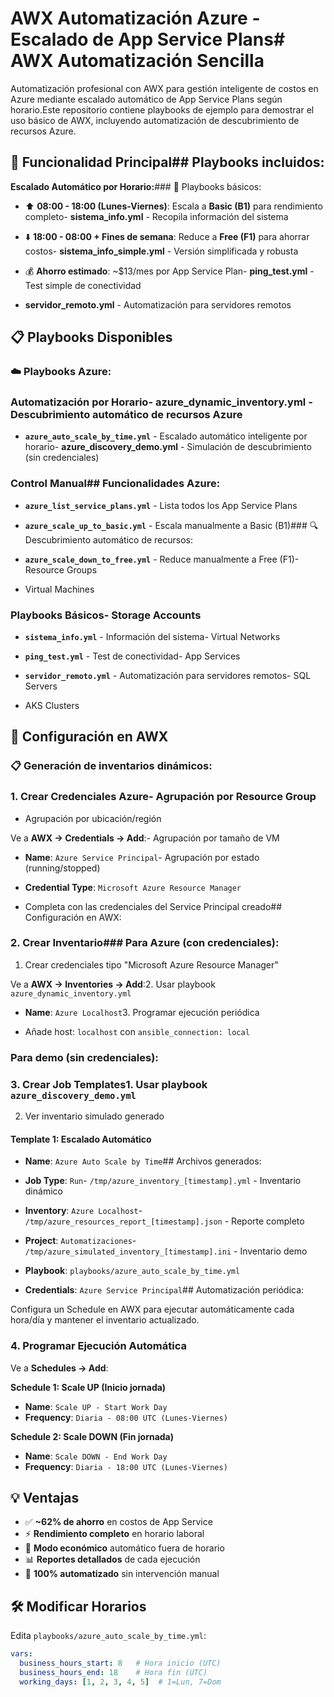 # AWX Automatización Azure - Escalado de App Service Plans# AWX Automatización Sencilla



Automatización profesional con AWX para gestión inteligente de costos en Azure mediante escalado automático de App Service Plans según horario.Este repositorio contiene playbooks de ejemplo para demostrar el uso básico de AWX, incluyendo automatización de descubrimiento de recursos Azure.



## 🎯 Funcionalidad Principal## Playbooks incluidos:



**Escalado Automático por Horario:**### 🔧 Playbooks básicos:

- ⬆️ **08:00 - 18:00 (Lunes-Viernes)**: Escala a **Basic (B1)** para rendimiento completo- **sistema_info.yml** - Recopila información del sistema

- ⬇️ **18:00 - 08:00 + Fines de semana**: Reduce a **Free (F1)** para ahorrar costos- **sistema_info_simple.yml** - Versión simplificada y robusta

- 💰 **Ahorro estimado**: ~$13/mes por App Service Plan- **ping_test.yml** - Test simple de conectividad

- **servidor_remoto.yml** - Automatización para servidores remotos

## 📋 Playbooks Disponibles

### ☁️ Playbooks Azure:

### Automatización por Horario- **azure_dynamic_inventory.yml** - Descubrimiento automático de recursos Azure

- **`azure_auto_scale_by_time.yml`** - Escalado automático inteligente por horario- **azure_discovery_demo.yml** - Simulación de descubrimiento (sin credenciales)



### Control Manual## Funcionalidades Azure:

- **`azure_list_service_plans.yml`** - Lista todos los App Service Plans

- **`azure_scale_up_to_basic.yml`** - Escala manualmente a Basic (B1)### 🔍 Descubrimiento automático de recursos:

- **`azure_scale_down_to_free.yml`** - Reduce manualmente a Free (F1)- Resource Groups

- Virtual Machines

### Playbooks Básicos- Storage Accounts

- **`sistema_info.yml`** - Información del sistema- Virtual Networks

- **`ping_test.yml`** - Test de conectividad- App Services

- **`servidor_remoto.yml`** - Automatización para servidores remotos- SQL Servers

- AKS Clusters

## 🔐 Configuración en AWX

### 📋 Generación de inventarios dinámicos:

### 1. Crear Credenciales Azure- Agrupación por Resource Group

- Agrupación por ubicación/región

Ve a **AWX → Credentials → Add**:- Agrupación por tamaño de VM

- **Name**: `Azure Service Principal`- Agrupación por estado (running/stopped)

- **Credential Type**: `Microsoft Azure Resource Manager`

- Completa con las credenciales del Service Principal creado## Configuración en AWX:



### 2. Crear Inventario### Para Azure (con credenciales):

1. Crear credenciales tipo "Microsoft Azure Resource Manager"

Ve a **AWX → Inventories → Add**:2. Usar playbook `azure_dynamic_inventory.yml`

- **Name**: `Azure Localhost`3. Programar ejecución periódica

- Añade host: `localhost` con `ansible_connection: local`

### Para demo (sin credenciales):

### 3. Crear Job Templates1. Usar playbook `azure_discovery_demo.yml`

2. Ver inventario simulado generado

#### Template 1: Escalado Automático

- **Name**: `Azure Auto Scale by Time`## Archivos generados:

- **Job Type**: `Run`- `/tmp/azure_inventory_[timestamp].yml` - Inventario dinámico

- **Inventory**: `Azure Localhost`- `/tmp/azure_resources_report_[timestamp].json` - Reporte completo

- **Project**: `Automatizaciones`- `/tmp/azure_simulated_inventory_[timestamp].ini` - Inventario demo

- **Playbook**: `playbooks/azure_auto_scale_by_time.yml`

- **Credentials**: `Azure Service Principal`## Automatización periódica:

Configura un Schedule en AWX para ejecutar automáticamente cada hora/día y mantener el inventario actualizado.
### 4. Programar Ejecución Automática

Ve a **Schedules → Add**:

**Schedule 1: Scale UP (Inicio jornada)**
- **Name**: `Scale UP - Start Work Day`
- **Frequency**: `Diaria - 08:00 UTC (Lunes-Viernes)`

**Schedule 2: Scale DOWN (Fin jornada)**
- **Name**: `Scale DOWN - End Work Day`
- **Frequency**: `Diaria - 18:00 UTC (Lunes-Viernes)`

## 💡 Ventajas

- ✅ **~62% de ahorro** en costos de App Service
- ⚡ **Rendimiento completo** en horario laboral
- 🌙 **Modo económico** automático fuera de horario
- 📊 **Reportes detallados** de cada ejecución
- 🔄 **100% automatizado** sin intervención manual

## 🛠️ Modificar Horarios

Edita `playbooks/azure_auto_scale_by_time.yml`:

```yaml
vars:
  business_hours_start: 8   # Hora inicio (UTC)
  business_hours_end: 18    # Hora fin (UTC)
  working_days: [1, 2, 3, 4, 5]  # 1=Lun, 7=Dom
```